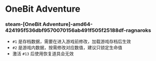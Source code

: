 # OneBit Adventure

### steam-[OneBit Adventure]-amd64-424195f536dbf9570070156ab491f505f25188df-ragnaroks
- `#1` 是存档数据，需要在进入游戏前修改，加载游戏存档后生效
- `#2` 是游戏内数据，按需修改对应数值，建议只锁定生命值
- 激活 `#13` 后使用恢复道具会无效
